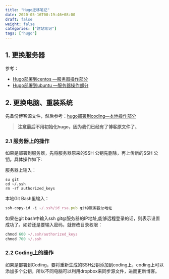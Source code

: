 ```yaml
---
title: "Hugo迁移笔记"
date: 2020-05-16T00:19:46+08:00
draft: false
weight: false
categories: ["建站笔记"]
tags: ["hugo"]
---
```


 ## 1. 更换服务器

参考：

+ [Hugo部署到centos —服务器操作部分](https://iwyang.gitee.io/post/hugo-install-on-centos/#%E6%9C%8D%E5%8A%A1%E5%99%A8%E6%93%8D%E4%BD%9C)
+ [Hugo部署到ubuntu —服务器操作部分](https://iwyang.gitee.io/post/hugo-install-on-ubuntu/#%E6%9C%8D%E5%8A%A1%E5%99%A8%E6%93%8D%E4%BD%9C)

## 2. 更换电脑、重装系统

先备份博客源文件，然后参考：[hugo部署到coding—本地操作部分](https://bore.vip/post/hugo-install-on-coding/#%E6%9C%AC%E5%9C%B0%E6%93%8D%E4%BD%9C)

> **注意最后不用初始化hugo，因为我们已经有了博客原文件了**。

### 2.1 服务器上的操作

如果是部署到服务器，先将服务器原来的SSH 公钥先删除，再上传新的SSH 公钥。具体操作如下:

服务器上输入：

```
su git
cd ~/.ssh
rm -rf authorized_keys
```

本地Git Bash里输入：

```javascript
ssh-copy-id -i ~/.ssh/id_rsa.pub git@服务器ip地址
```

如果在git bash中输入ssh git@服务器的IP地址,能够远程登录的话，则表示设置成功了。如若还是要输入密码，就修改目录权限：

```javascript
chmod 600 ~/.ssh/authorized_keys
chmod 700 ~/.ssh
```

### 2.2 Coding上的操作

如果是部署到Coding，要将重新生成的SSH公钥添加到coding上，coding上可以添加多个公钥，所以不同电脑可以利用dropbox来同步源文件，进而更新博客。



